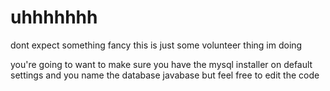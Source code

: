 # uhhhhhhh
dont expect something fancy this is just some volunteer thing im doing


you're going to want to make sure you have the mysql installer on default settings and you name the database javabase
but feel free to edit the code
